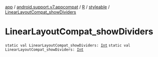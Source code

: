 [app](../../../index.md) / [android.support.v7.appcompat](../../index.md) / [R](../index.md) / [styleable](index.md) / [LinearLayoutCompat_showDividers](.)

# LinearLayoutCompat_showDividers

`static val LinearLayoutCompat_showDividers: `[`Int`](https://kotlinlang.org/api/latest/jvm/stdlib/kotlin/-int/index.html)
`static val LinearLayoutCompat_showDividers: `[`Int`](https://kotlinlang.org/api/latest/jvm/stdlib/kotlin/-int/index.html)